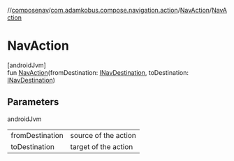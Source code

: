 //[composenav](../../../index.md)/[com.adamkobus.compose.navigation.action](../index.md)/[NavAction](index.md)/[NavAction](-nav-action.md)

# NavAction

[androidJvm]\
fun [NavAction](-nav-action.md)(fromDestination: [INavDestination](../../com.adamkobus.compose.navigation.destination/-i-nav-destination/index.md), toDestination: [INavDestination](../../com.adamkobus.compose.navigation.destination/-i-nav-destination/index.md))

## Parameters

androidJvm

| | |
|---|---|
| fromDestination | source of the action |
| toDestination | target of the action |
